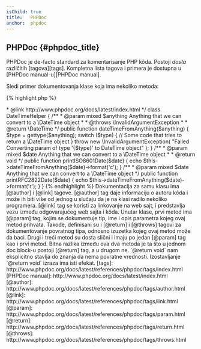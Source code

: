 ```yaml
---
isChild: true
title:   PHPDoc
anchor:  phpdoc
---
```


## PHPDoc {#phpdoc_title}

PHPDoc je de-facto standard za komentarisanje PHP kôda. Postoji *dosta* različitih [tagova][tags].
Kompletna lista tagova i primera je dostupna u [PHPDoc manual-u][PHPDoc manual].

Sledi primer dokumentovanja klase koja ima nekoliko metoda:

{% highlight php %}
<?php
/**
 * @author A Name <a.name@example.com>
 * @link http://www.phpdoc.org/docs/latest/index.html
 */
class DateTimeHelper
{
    /**
     * @param mixed $anything Anything that we can convert to a \DateTime object
     *
     * @throws \InvalidArgumentException
     *
     * @return \DateTime
     */
    public function dateTimeFromAnything($anything)
    {
        $type = gettype($anything);

        switch ($type) {
            // Some code that tries to return a \DateTime object
        }

        throw new \InvalidArgumentException(
            "Failed Converting param of type '{$type}' to DateTime object"
        );
    }

    /**
     * @param mixed $date Anything that we can convert to a \DateTime object
     *
     * @return void
     */
    public function printISO8601Date($date)
    {
        echo $this->dateTimeFromAnything($date)->format('c');
    }

    /**
     * @param mixed $date Anything that we can convert to a \DateTime object
     */
    public function printRFC2822Date($date)
    {
        echo $this->dateTimeFromAnything($date)->format('r');
    }
}
{% endhighlight %}

Dokumentacija za samu klasu ima [@author] i [@link] tagove. [@author] tag daje informaciju o autoru kôda
i može ih biti više od jednog u slučaju da je na klasi radilo nekoliko programera. [@link] tag se koristi za linkovanje
na web sajt, i predstavlja vezu između odgovarajućeg web sajta i kôda.

Unutar klase, prvi metod ima [@param] tag, kojim se dokumentuje tip, ime i opis parametra kojeg ovaj metod prihvata.
Takođe, definisani su i [@return] i [@throws] tagovi za dokumentovanje povratnog tipa, odnosno izuzetka kojeg ovaj metod
može da baci.

Drugi i treći metod su dosta slični i imaju po jedan [@param] tag kao i prvi metod. Bitna razlika između ova dva metoda
je ta što u jednom doc block-u postoji [@return] tag, a u drugom ne. `@return void` nam eksplicitno stavlja do znanja
da nema povratne vrednosti. Izostavljanje `@return void` izraza ima isti efekat.


[tags]: http://www.phpdoc.org/docs/latest/references/phpdoc/tags/index.html
[PHPDoc manual]: http://www.phpdoc.org/docs/latest/index.html
[@author]: http://www.phpdoc.org/docs/latest/references/phpdoc/tags/author.html
[@link]: http://www.phpdoc.org/docs/latest/references/phpdoc/tags/link.html
[@param]: http://www.phpdoc.org/docs/latest/references/phpdoc/tags/param.html
[@return]: http://www.phpdoc.org/docs/latest/references/phpdoc/tags/return.html
[@throws]: http://www.phpdoc.org/docs/latest/references/phpdoc/tags/throws.html
